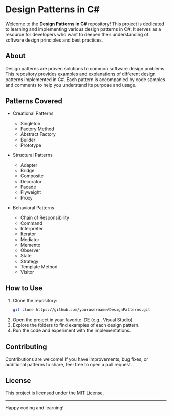 # Design Patterns in C#

Welcome to the **Design Patterns in C#** repository! This project is dedicated to learning and implementing various design patterns in C#. It serves as a resource for developers who want to deepen their understanding of software design principles and best practices.

## About

Design patterns are proven solutions to common software design problems. This repository provides examples and explanations of different design patterns implemented in C#. Each pattern is accompanied by code samples and comments to help you understand its purpose and usage.

## Patterns Covered

- Creational Patterns
    - Singleton
    - Factory Method
    - Abstract Factory
    - Builder
    - Prototype

- Structural Patterns
    - Adapter
    - Bridge
    - Composite
    - Decorator
    - Facade
    - Flyweight
    - Proxy

- Behavioral Patterns
    - Chain of Responsibility
    - Command
    - Interpreter
    - Iterator
    - Mediator
    - Memento
    - Observer
    - State
    - Strategy
    - Template Method
    - Visitor

## How to Use

1. Clone the repository:
     ```bash
     git clone https://github.com/yourusername/DesignPatterns.git
     ```
2. Open the project in your favorite IDE (e.g., Visual Studio).
3. Explore the folders to find examples of each design pattern.
4. Run the code and experiment with the implementations.

## Contributing

Contributions are welcome! If you have improvements, bug fixes, or additional patterns to share, feel free to open a pull request.

## License

This project is licensed under the [MIT License](LICENSE).

---

Happy coding and learning!